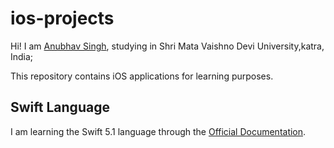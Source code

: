 # ios-projects 

Hi! I am [Anubhav Singh](https://www.linkedin.com/in/anubhav-singh-27512a167/), studying in Shri Mata Vaishno Devi University,katra, India; 

This repository contains iOS applications for learning purposes.


## Swift Language

I am learning the Swift 5.1  language through the [Official Documentation](https://developer.apple.com/documentation/swift/swift_standard_library).




